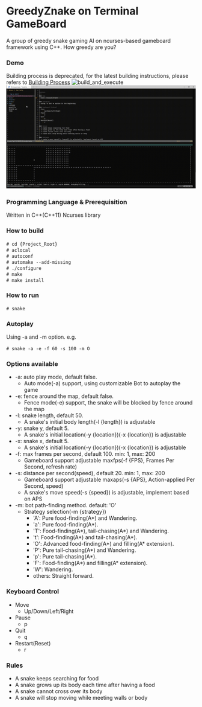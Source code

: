 GreedyZnake on Terminal GameBoard
===
A group of greedy snake gaming AI on ncurses-based gameboard framework using C++. How greedy are you?

### Demo
Building process is deprecated, for the latest building instructions, please refers to [Building Process](#How-to-build)
![build_and_execute](build_and_execute.gif)
![game_autoplay](game_autoplay.gif)

### Programming Language & Prerequisition
Written in C++(C++11) Ncurses library

### How to build
```
# cd {Project_Root}
# aclocal
# autoconf
# automake --add-missing
# ./configure
# make
# make install
```

### How to run
```
# snake
```

### Autoplay
Using -a and -m option. e.g.
```
# snake -a -e -f 60 -s 100 -m O
```

### Options available
- -a: auto play mode, default false.
    - Auto mode(-a) support, using customizable Bot to autoplay the game
- -e: fence around the map, default false.
    - Fence mode(-e) support, the snake will be blocked by fence around the map
- -l: snake length, default 50.
    - A snake's initial body length(-l {length}) is adjustable
- -y: snake y, default 5.
    - A snake's initial location(-y {location})(-x {location}) is adjustable
- -x: snake x, default 5.
    - A snake's initial location(-y {location})(-x {location}) is adjustable
- -f: max frames per second, default 100. min: 1, max: 200
    - Gameboard support adjustable maxfps(-f {FPS}, Frames Per Second, refresh rate)
- -s: distance per second(speed), default 20. min: 1, max: 200
    - Gameboard support adjustable maxaps(-s {APS}, Action-applied Per Second, speed)
    - A snake's move speed(-s {speed}) is adjustable, implement based on APS
- -m: bot path-finding method. default: 'O'
    - Strategy selection(-m {strategy})
        - 'A': Pure food-finding(A*) and Wandering.
        - 'a': Pure food-finding(A*).
        - 'T': Food-finding(A*), tail-chasing(A*) and Wandering.
        - 't': Food-finding(A*) and tail-chasing(A*).
        - 'O': Advanced food-finding(A*) and filling(A* extension).
        - 'P': Pure tail-chasing(A*) and Wandering.
        - 'p': Pure tail-chasing(A*).
        - 'F': Food-finding(A*) and filling(A* extension).
        - 'W': Wandering.
        - others: Straight forward.

### Keyboard Control
- Move
    - Up/Down/Left/Right
- Pause
    - p
- Quit
    - q
- Restart(Reset)
    - r

### Rules
- A snake keeps searching for food
- A snake grows up its body each time after having a food
- A snake cannot cross over its body
- A snake will stop moving while meeting walls or body
